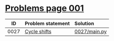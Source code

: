 # [Problems page 001](https://www.e-olymp.com/en/problems?page=1)


| ID | Problem statement                                         | Solution                     |
|:--:|:----------------------------------------------------------|:-----------------------------|
|0027|[Cycle shifts](https://www.e-olymp.com/en/problems/27)     |[0027/main.py](0027/main.py)  |

